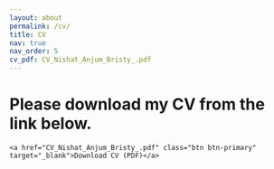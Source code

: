 ```yaml
---
layout: about
permalink: /cv/
title: CV
nav: true
nav_order: 5
cv_pdf: CV_Nishat_Anjum_Bristy_.pdf
---
```


<div class="cv-container">
    <h1>Please download my CV from the link below.</h1>
    
    <a href="CV_Nishat_Anjum_Bristy_.pdf" class="btn btn-primary" target="_blank">Download CV (PDF)</a>
</div>
